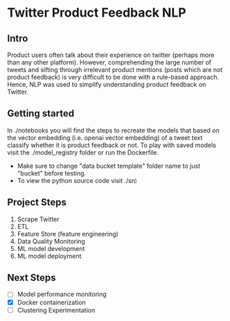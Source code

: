 # Twitter Product Feedback NLP
## Intro
Product users often talk about their experience on twitter (perhaps more than any other platform). However, comprehending the large number of tweets and sifting through irrelevant product mentions (posts which are not product feedback) is very difficult to be done with a rule-based approach. Hence, NLP was used to simplify understanding product feedback on Twitter.
## Getting started
In ./notebooks you will find the steps to recreate the models that based on the vector embedding (i.e. openai vector embedding) of a tweet text classify whether it is product feedback or not. To play with saved models visit the ./model_registry folder or run the Dockerfile. 
* Make sure to change "data bucket template" folder name to just "bucket" before testing.
* To view the python source code visit ./src
## Project Steps
1. Scrape Twitter
2. ETL
3. Feature Store (feature engineering)
4. Data Quality Monitoring
5. ML model development
6. ML model deployment
## Next Steps
- [ ] Model performance monitoring
- [x] Docker containerization
- [ ] Clustering Experimentation
